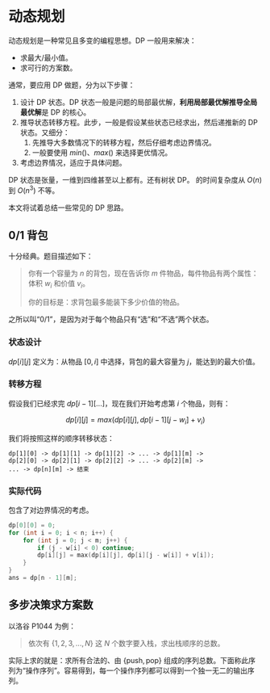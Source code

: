 # 动态规划

动态规划是一种常见且多变的编程思想。DP 一般用来解决：

- 求最大/最小值。
- 求可行的方案数。

通常，要应用 DP 做题，分为以下步骤：

1. 设计 DP 状态。DP 状态一般是问题的局部最优解，**利用局部最优解推导全局最优解**是 DP 的核心。
2. 推导状态转移方程。此步，一般是假设某些状态已经求出，然后递推新的 DP状态。又细分：
   1. 先推导大多数情况下的转移方程，然后仔细考虑边界情况。
   2. 一般要使用 $min()$、$max()$ 来选择更优情况。
3. 考虑边界情况，适应于具体问题。

DP 状态是张量，一维到四维甚至以上都有。还有树状 DP。 的时间复杂度从 $O(n)$ 到 $O(n^3)$ 不等。

本文将试着总结一些常见的 DP 思路。

## 0/1 背包

十分经典。题目描述如下：

> 你有一个容量为 $n$ 的背包，现在告诉你 $m$ 件物品，每件物品有两个属性：体积 $w_i$ 和价值 $v_i$。
> 
> 你的目标是：求背包最多能装下多少价值的物品。

之所以叫“0/1”，是因为对于每个物品只有“选”和“不选”两个状态。

### 状态设计

$dp[i][j]$ 定义为：从物品 $[0,i]$ 中选择，背包的最大容量为 $j$，能达到的最大价值。

### 转移方程

假设我们已经求完 $dp[i-1][...]$，现在我们开始考虑第 $i$ 个物品，则有：

$$
dp[i][j]=max(dp[i][j], dp[i-1][j-w_i]+v_i)
$$

我们将按照这样的顺序转移状态：

```
dp[1][0] -> dp[1][1] -> dp[1][2] -> ... -> dp[1][m] -> 
dp[2][0] -> dp[2][1] -> dp[2][2] -> ... -> dp[2][m] -> 
... -> dp[n][m] -> 结束
```

### 实际代码

包含了对边界情况的考虑。

```cpp
dp[0][0] = 0;
for (int i = 0; i < n; i++) {
    for (int j = 0; j < m; j++) {
        if (j - w[i] < 0) continue;
        dp[i][j] = max(dp[i][j], dp[i][j - w[i]] + v[i]);
    }
}
ans = dp[n - 1][m];
```

## 多步决策求方案数

以洛谷 P1044 为例：

> 依次有 $\{1,2,3,...,N\}$ 这  $N$ 个数字要入栈，求出栈顺序的总数。

实际上求的就是：求所有合法的、由 $\{\text{push},\text{pop}\}$ 组成的序列总数。下面称此序列为“操作序列”。容易得到，每一个操作序列都可以得到一个独一无二的输出序列。
